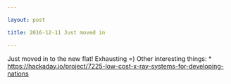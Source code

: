 ```yaml
---

layout: post

title: 2016-12-11 Just moved in

---
```



Just moved in to the new flat! Exhausting =) Other interesting things:
\*
https://hackaday.io/project/7225-low-cost-x-ray-systems-for-developing-nations

